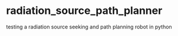 # radiation_source_path_planner
testing a radiation source seeking and path planning robot in python
